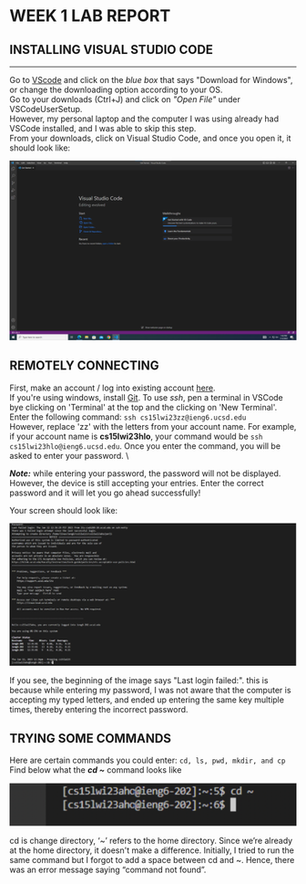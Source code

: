 # WEEK 1 LAB REPORT
## INSTALLING VISUAL STUDIO CODE
---
Go to [VScode](https://code.visualstudio.com/) and click on the _blue box_ that says "Download for Windows", or change the downloading option according to your OS.\
Go to your downloads (Ctrl+J) and click on _"Open File"_ under VSCodeUserSetup. \
However, my personal laptop and the computer I was using already had VSCode installed, and I was able to skip this step. \
From your downloads, click on Visual Studio Code, and once you open it, it should look like:


![This](https://github.com/sanaya7/cse-15l-lab-reports/blob/5e911f458025903f18b4251d4182e0a99a5f63fa/vscode.png) 
## REMOTELY CONNECTING
First, make an account / log into existing account [here](https://sdacs.ucsd.edu/~icc/index.php).\
If you're using windows, install [Git](https://gitforwindows.org). To use _ssh_, pen a terminal in VSCode bye clicking on 'Terminal' at the top and the clicking on 'New Terminal'. Enter the following command: `ssh cs15lwi23zz@ieng6.ucsd.edu` \
However, replace 'zz' with the letters from your account name. For example, if your account name is __cs15lwi23hlo__, your command would be `ssh cs15lwi23hlo@ieng6.ucsd.edu`. Once you enter the command, you will be asked to enter your password. \

*__Note:__* while entering your password, the password will not be displayed. However, the device is still accepting your entries. Enter the correct password and it will let you go ahead successfully!

Your screen should look like:

![image](https://github.com/sanaya7/cse-15l-lab-reports/blob/main/Screen%20Shot%202023-01-12%20at%204.45.01%20PM.png)

If you see, the beginning of the image says "Last login failed:". this is because while entering my password, I was not aware that the computer is accepting my typed letters, and ended up entering the same key multiple times, thereby entering the incorrect password. 

## TRYING SOME COMMANDS
Here are certain commands you could enter: 
`cd, ls, pwd, mkdir, and cp`
Find below what the ___cd ~___ command looks like

![image](https://github.com/sanaya7/cse-15l-lab-reports/blob/main/Screen%20Shot%202023-01-12%20at%204.45.56%20PM.png)

cd is change directory, ‘~’ refers to the home directory. Since we’re already at the home directory, it doesn't make a difference. Initially, I tried to run the same command but I forgot to add a space between cd and ~. Hence, there was an error message saying “command not found”.

